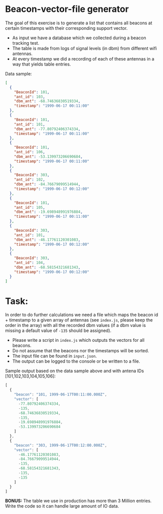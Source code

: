 # Beacon-vector-file generator

The goal of this exercise is to generate a list that contains all beacons at certain timestamps with their corresponding support vector.

- As input we have a database which we collected during a beacon tracking test.
- The table is made from logs of signal levels (in dbm) from different wifi antennas.
- At every timestamp we did a recording of each of these antennas in a way that yields table entries.

Data sample:

```json
[
  {
    "BeaconId": 101,
    "ant_id": 103,
    "dbm_ant": -68.74636830519334,
    "timestamp": "1999-06-17 00:11:00"
  },
  {
    "BeaconId": 101,
    "ant_id": 101,
    "dbm_ant": -77.80792406374334,
    "timestamp": "1999-06-17 00:11:00"
  },
  {
    "BeaconId": 101,
    "ant_id": 106,
    "dbm_ant": -53.139973206690684,
    "timestamp": "1999-06-17 00:11:00"
  },
  {
    "BeaconId": 303,
    "ant_id": 102,
    "dbm_ant": -84.76679099514944,
    "timestamp": "1999-06-17 00:12:00"
  },
  {
    "BeaconId": 101,
    "ant_id": 105,
    "dbm_ant": -19.698948991976884,
    "timestamp": "1999-06-17 00:11:00"
  },
  {
    "BeaconId": 303,
    "ant_id": 101,
    "dbm_ant": -46.17761120301083,
    "timestamp": "1999-06-17 00:12:00"
  },
  {
    "BeaconId": 303,
    "ant_id": 104,
    "dbm_ant": -68.58154321681343,
    "timestamp": "1999-06-17 00:12:00"
  }
]
```

# Task:
In order to do further calculations we need a file which maps the beacon id + timestamp to a given array of antennas (see ``index.js``, please keep the order in the array) with all the recorded dbm values (if a dbm value is missing a default value of ``-135`` should be assigned).

- Please write a script in `index.js` which outputs the vectors for all beacons.
- Do not assume that the beacons nor the timestamps will be sorted.
- The input file can be found in ``input.json``.
- The output can be logged to the console or be written to a file.


Sample output based on the data sample above and with antena IDs [101,102,103,104,105,106]:

```js
[
  {
    "beacon": "101, 1999-06-17T00:11:00.000Z",
    "vector": [
      -77.80792406374334,
      -135,
      -68.74636830519334,
      -135,
      -19.698948991976884,
      -53.139973206690684
    ]
  },
  {
    "beacon": "303, 1999-06-17T00:12:00.000Z",
    "vector": [
      -46.17761120301083,
      -84.76679099514944,
      -135,
      -68.58154321681343,
      -135,
      -135
    ]
  }
]
```

**BONUS:** The table we use in production has more than 3 Million entries. Write the code so it can handle large amount of IO data.
